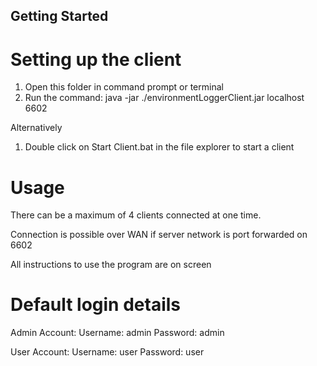## Getting Started

# Setting up the client
1. Open this folder in command prompt or terminal
2. Run the command: java -jar ./environmentLoggerClient.jar localhost 6602

Alternatively
1. Double click on Start Client.bat in the file explorer to start a client

# Usage
There can be a maximum of 4 clients connected at one time.

Connection is possible over WAN if server network is port forwarded on 6602

All instructions to use the program are on screen

# Default login details
Admin Account:
Username: admin
Password: admin

User Account:
Username: user
Password: user